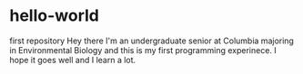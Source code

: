 # hello-world
first repository
Hey there
I'm an undergraduate senior at Columbia majoring in Environmental Biology and this is my first programming experinece. I hope it goes well and I learn a lot. 
